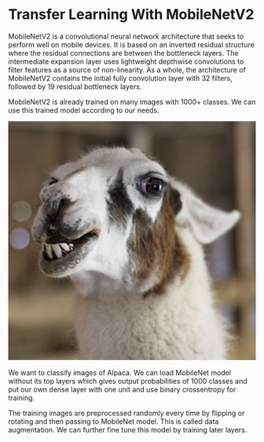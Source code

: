 # Transfer Learning With MobileNetV2

MobileNetV2 is a convolutional neural network architecture that seeks to perform well on mobile devices. It is based on an inverted residual structure where the residual connections are between the bottleneck layers. The intermediate expansion layer uses lightweight depthwise convolutions to filter features as a source of non-linearity. As a whole, the architecture of MobileNetV2 contains the initial fully convolution layer with 32 filters, followed by 19 residual bottleneck layers.

MobileNetV2 is already trained on many images with 1000+ classes. We can use this trained model according to our needs.

![Alpaca](/images/alpaca.png)

We want to classify images of Alpaca. We can load MobileNet model without its top layers which gives output probabilities of 1000 classes and put our own dense layer with one unit and use binary crossentropy for training.

The training images are preprocessed randomly every time by flipping or rotating and then passing to MobileNet model. This is called data augmentation. We can further fine tune this model by training later layers. 
